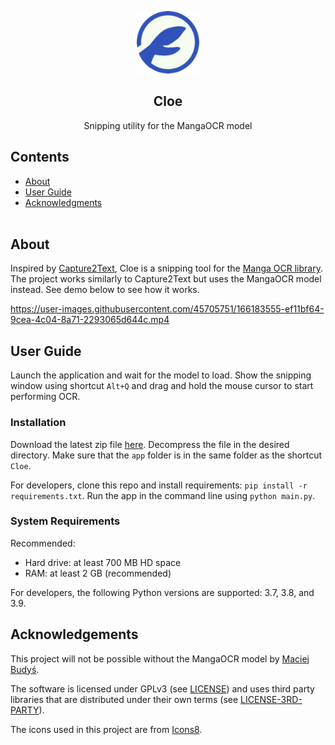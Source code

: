 <p align="center">
  <a href="" rel="noopener">
    <img width=100px height=100px src="doc/logo_doc.png" alt="Project logo">
  </a>
</p>
<h2 align="center">Cloe</h2>

<p align="center"> Snipping utility for the MangaOCR model </p>

## Contents
- [About](#about)
- [User Guide](#user_guide)
- [Acknowledgments](#acknowledgements)
</br></br>

## About <a name = "about"></a>
Inspired by [Capture2Text](http://capture2text.sourceforge.net/), Cloe is a snipping tool for the [Manga OCR library](https://pypi.org/project/manga-ocr/). The project works similarly to Capture2Text but uses the MangaOCR model instead. See demo below to see how it works.

https://user-images.githubusercontent.com/45705751/166183555-ef11bf64-9cea-4c04-8a71-2293065d644c.mp4

## User Guide  <a name="user_guide"></a>
Launch the application and wait for the model to load. Show the snipping window using shortcut `Alt+Q` and drag and hold the mouse cursor to start performing OCR.

### Installation <a name = "installation"></a>
Download the latest zip file [here](https://github.com/bluaxees/Cloe/releases/latest/). Decompress the file in the desired directory. Make sure that the `app` folder is in the same folder as the shortcut `Cloe`.

For developers, clone this repo and install requirements: `pip install -r requirements.txt`. Run the app in the command line using `python main.py`. 

### System Requirements

Recommended:
- Hard drive: at least 700 MB HD space
- RAM: at least 2 GB (recommended)

For developers, the following Python versions are supported: 3.7, 3.8, and 3.9.

## Acknowledgements <a name = "acknowledgements"></a>
This project will not be possible without the MangaOCR model by [Maciej Budyś](https://github.com/kha-white).

The software is licensed under GPLv3 (see [LICENSE](LICENSE.md)) and uses third party libraries that are distributed under their own terms (see [LICENSE-3RD-PARTY](LICENSE-3RD-PARTY.md)).

The icons used in this project are from [Icons8](https://icons8.com).
